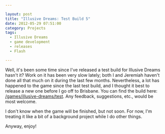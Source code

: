 ```yaml
---

layout: post
title: "Illusive Dreams: Test Build 5"
date: 2012-05-29 07:51:00
category: Projects
tags:
  - Illusive Dreams
  - game development
  - releases
  - Flash

---
```


Well, it's been some time since I've released a test build for Illusive Dreams hasn't it? Work on it has been very slow lately; both I and Jeremiah haven't done all that much on it during the last few months. Nevertheless, a lot has happened to the game since the last test build, and I thought it best to release a new one before I go off to Brisbane. You can find the build here: [/games/illusive-dreams/test](/games/illusive-dreams/test). Any feedback, suggestions, etc., would be most welcome.

I don't know when the game will be finished, but not soon. For now, I'm treating it like a bit of a background project while I do other things.

Anyway, enjoy!
